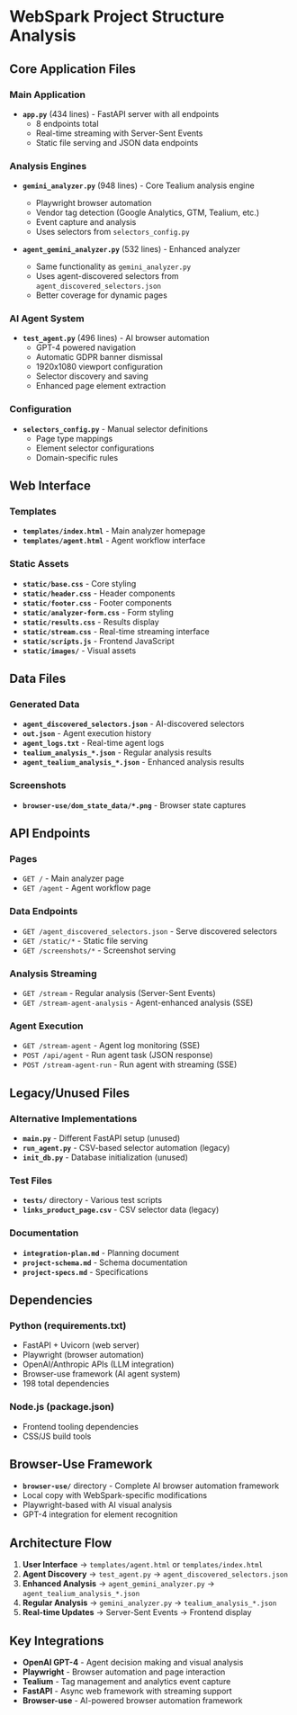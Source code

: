 # WebSpark Project Structure Analysis

## Core Application Files

### **Main Application**
- **`app.py`** (434 lines) - FastAPI server with all endpoints
  - 8 endpoints total
  - Real-time streaming with Server-Sent Events
  - Static file serving and JSON data endpoints

### **Analysis Engines**
- **`gemini_analyzer.py`** (948 lines) - Core Tealium analysis engine
  - Playwright browser automation
  - Vendor tag detection (Google Analytics, GTM, Tealium, etc.)
  - Event capture and analysis
  - Uses selectors from `selectors_config.py`

- **`agent_gemini_analyzer.py`** (532 lines) - Enhanced analyzer
  - Same functionality as `gemini_analyzer.py`
  - Uses agent-discovered selectors from `agent_discovered_selectors.json`
  - Better coverage for dynamic pages

### **AI Agent System**
- **`test_agent.py`** (496 lines) - AI browser automation
  - GPT-4 powered navigation
  - Automatic GDPR banner dismissal
  - 1920x1080 viewport configuration
  - Selector discovery and saving
  - Enhanced page element extraction

### **Configuration**
- **`selectors_config.py`** - Manual selector definitions
  - Page type mappings
  - Element selector configurations
  - Domain-specific rules

## Web Interface

### **Templates**
- **`templates/index.html`** - Main analyzer homepage
- **`templates/agent.html`** - Agent workflow interface

### **Static Assets**
- **`static/base.css`** - Core styling
- **`static/header.css`** - Header components
- **`static/footer.css`** - Footer components
- **`static/analyzer-form.css`** - Form styling
- **`static/results.css`** - Results display
- **`static/stream.css`** - Real-time streaming interface
- **`static/scripts.js`** - Frontend JavaScript
- **`static/images/`** - Visual assets

## Data Files

### **Generated Data**
- **`agent_discovered_selectors.json`** - AI-discovered selectors
- **`out.json`** - Agent execution history
- **`agent_logs.txt`** - Real-time agent logs
- **`tealium_analysis_*.json`** - Regular analysis results
- **`agent_tealium_analysis_*.json`** - Enhanced analysis results

### **Screenshots**
- **`browser-use/dom_state_data/*.png`** - Browser state captures

## API Endpoints

### **Pages**
- `GET /` - Main analyzer page
- `GET /agent` - Agent workflow page

### **Data Endpoints**
- `GET /agent_discovered_selectors.json` - Serve discovered selectors
- `GET /static/*` - Static file serving
- `GET /screenshots/*` - Screenshot serving

### **Analysis Streaming**
- `GET /stream` - Regular analysis (Server-Sent Events)
- `GET /stream-agent-analysis` - Agent-enhanced analysis (SSE)

### **Agent Execution**
- `GET /stream-agent` - Agent log monitoring (SSE)
- `POST /api/agent` - Run agent task (JSON response)
- `POST /stream-agent-run` - Run agent with streaming (SSE)

## Legacy/Unused Files

### **Alternative Implementations**
- **`main.py`** - Different FastAPI setup (unused)
- **`run_agent.py`** - CSV-based selector automation (legacy)
- **`init_db.py`** - Database initialization (unused)

### **Test Files**
- **`tests/`** directory - Various test scripts
- **`links_product_page.csv`** - CSV selector data (legacy)

### **Documentation**
- **`integration-plan.md`** - Planning document
- **`project-schema.md`** - Schema documentation
- **`project-specs.md`** - Specifications

## Dependencies

### **Python (requirements.txt)**
- FastAPI + Uvicorn (web server)
- Playwright (browser automation)
- OpenAI/Anthropic APIs (LLM integration)
- Browser-use framework (AI agent system)
- 198 total dependencies

### **Node.js (package.json)**
- Frontend tooling dependencies
- CSS/JS build tools

## Browser-Use Framework
- **`browser-use/`** directory - Complete AI browser automation framework
- Local copy with WebSpark-specific modifications
- Playwright-based with AI visual analysis
- GPT-4 integration for element recognition

## Architecture Flow

1. **User Interface** → `templates/agent.html` or `templates/index.html`
2. **Agent Discovery** → `test_agent.py` → `agent_discovered_selectors.json`
3. **Enhanced Analysis** → `agent_gemini_analyzer.py` → `agent_tealium_analysis_*.json`
4. **Regular Analysis** → `gemini_analyzer.py` → `tealium_analysis_*.json`
5. **Real-time Updates** → Server-Sent Events → Frontend display

## Key Integrations

- **OpenAI GPT-4** - Agent decision making and visual analysis
- **Playwright** - Browser automation and page interaction
- **Tealium** - Tag management and analytics event capture
- **FastAPI** - Async web framework with streaming support
- **Browser-use** - AI-powered browser automation framework